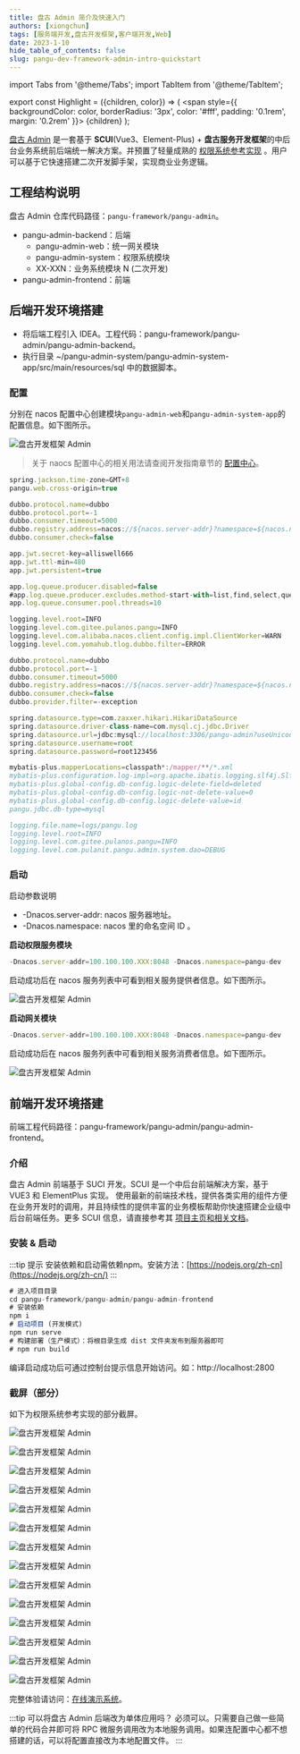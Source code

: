 ```yaml
---
title: 盘古 Admin 简介及快速入门
authors: [xiongchun]
tags: [服务端开发,盘古开发框架,客户端开发,Web]
date: 2023-1-10
hide_table_of_contents: false
slug: pangu-dev-framework-admin-intro-quickstart
---
```


import Tabs from '@theme/Tabs';
import TabItem from '@theme/TabItem';

export const Highlight = ({children, color}) => (
  <span
    style={{
      backgroundColor: color,
      borderRadius: '3px',
      color: '#fff',
      padding: '0.1rem',
      margin: '0.2rem'
    }}>
    {children}
  </span>
);

[盘古 Admin](https://pulanos.gitee.io/pangu-framework/admin/intro) 是一套基于 **SCUI**(Vue3、Element-Plus) + **盘古服务开发框架**的中后台业务系统前后端统一解决方案。并预置了轻量成熟的 [权限系统参考实现](https://pulanos.gitee.io/pangu-framework/online-demo) 。用户可以基于它快速搭建二次开发脚手架，实现商业业务逻辑。

<!--truncate-->

## 工程结构说明
盘古 Admin 仓库代码路径：`pangu-framework/pangu-admin`。
- pangu-admin-backend：后端
  - pangu-admin-web：统一网关模块
  - pangu-admin-system：权限系统模块
  - XX-XXN：业务系统模块 N (二次开发)
- pangu-admin-frontend：前端

## 后端开发环境搭建

- 将后端工程引入 IDEA。工程代码：pangu-framework/pangu-admin/pangu-admin-backend。
- 执行目录 ~/pangu-admin-system/pangu-admin-system-app/src/main/resources/sql 中的数据脚本。

### 配置
分别在 nacos 配置中心创建模块`pangu-admin-web`和`pangu-admin-system-app`的配置信息。如下图所示。

![盘古开发框架 Admin](/resources/doc/35-pangu-admin.png)

> 关于 naocs 配置中心的相关用法请查阅开发指南章节的 [配置中心](https://pulanos.gitee.io/pangu-framework/docs/advanced-guide/nacos-config-center)。

<Tabs>
<TabItem value="pangu-admin-web" label="pangu-admin-web">

```jsx title="Data Id 为 ppangu-admin-web 的配置数据"
spring.jackson.time-zone=GMT+8
pangu.web.cross-origin=true

dubbo.protocol.name=dubbo
dubbo.protocol.port=-1
dubbo.consumer.timeout=5000
dubbo.registry.address=nacos://${nacos.server-addr}?namespace=${nacos.namespace}
dubbo.consumer.check=false

app.jwt.secret-key=alliswell666
app.jwt.ttl-min=480
app.jwt.persistent=true

app.log.queue.producer.disabled=false
#app.log.queue.producer.excludes.method-start-with=list,find,select,query,read
app.log.queue.consumer.pool.threads=10

logging.level.root=INFO
logging.level.com.gitee.pulanos.pangu=INFO
logging.level.com.alibaba.nacos.client.config.impl.ClientWorker=WARN
logging.level.com.yomahub.tlog.dubbo.filter=ERROR
```

</TabItem>

<TabItem value="pangu-admin-system-app" label="pangu-admin-system-app">

```jsx title="Data Id 为 pangu-admin-system-app 的配置数据"
dubbo.protocol.name=dubbo
dubbo.protocol.port=-1
dubbo.consumer.timeout=5000
dubbo.registry.address=nacos://${nacos.server-addr}?namespace=${nacos.namespace}
dubbo.consumer.check=false
dubbo.provider.filter=-exception

spring.datasource.type=com.zaxxer.hikari.HikariDataSource
spring.datasource.driver-class-name=com.mysql.cj.jdbc.Driver
spring.datasource.url=jdbc:mysql://localhost:3306/pangu-admin?useUnicode=true&characterEncoding=utf-8&autoReconnect=true&failOverReadOnly=false&allowMultiQueries=true&useSSL=false&rewriteBatchedStatements=true
spring.datasource.username=root
spring.datasource.password=root123456

mybatis-plus.mapperLocations=classpath*:/mapper/**/*.xml
mybatis-plus.configuration.log-impl=org.apache.ibatis.logging.slf4j.Slf4jImpl
mybatis-plus.global-config.db-config.logic-delete-field=deleted
mybatis-plus.global-config.db-config.logic-not-delete-value=0
mybatis-plus.global-config.db-config.logic-delete-value=id
pangu.jdbc.db-type=mysql

logging.file.name=logs/pangu.log
logging.level.root=INFO
logging.level.com.gitee.pulanos.pangu=INFO
logging.level.com.pulanit.pangu.admin.system.dao=DEBUG
```
</TabItem>
</Tabs>

### 启动

启动参数说明  
  - -Dnacos.server-addr: nacos 服务器地址。
  - -Dnacos.namespace: nacos 里的命名空间 ID 。

**启动权限服务模块**
```jsx title="启动参数"
-Dnacos.server-addr=100.100.100.XXX:8048 -Dnacos.namespace=pangu-dev
```
启动成功后在 nacos 服务列表中可看到相关服务提供者信息。如下图所示。

![盘古开发框架 Admin](/resources/doc/36-pangu-admin.png)

**启动网关模块**
```jsx title="启动参数"
-Dnacos.server-addr=100.100.100.XXX:8048 -Dnacos.namespace=pangu-dev
```
启动成功后在 nacos 服务列表中可看到相关服务消费者信息。如下图所示。

![盘古开发框架 Admin](/resources/doc/37-pangu-admin.png)

## 前端开发环境搭建

前端工程代码路径：pangu-framework/pangu-admin/pangu-admin-frontend。

### 介绍
盘古 Admin 前端基于 SUCI 开发。SCUI 是一个中后台前端解决方案，基于 VUE3 和 ElementPlus 实现。 使用最新的前端技术栈，提供各类实用的组件方便在业务开发时的调用，并且持续性的提供丰富的业务模板帮助你快速搭建企业级中后台前端任务。更多 SCUI 信息，请直接参考其 [项目主页和相关文档](https://lolicode.gitee.io/scui-doc/guide/)。

### 安装 & 启动
:::tip 提示
安装依赖和启动需依赖npm。安装方法：[https://nodejs.org/zh-cn](https://nodejs.org/zh-cn/)
:::

```jsx
# 进入项目目录
cd pangu-framework/pangu-admin/pangu-admin-frontend
# 安装依赖
npm i
# 启动项目 (开发模式)
npm run serve
# 构建部署（生产模式）：将根目录生成 dist 文件夹发布到服务器即可
# npm run build
```
编译启动成功后可通过控制台提示信息开始访问。如：http://localhost:2800

### 截屏（部分）
如下为权限系统参考实现的部分截屏。

<Tabs>
<TabItem value="1" label="1">

![盘古开发框架 Admin](/resources/doc/38-pangu-admin.png)
</TabItem>
<TabItem value="2" label="2">

![盘古开发框架 Admin](/resources/doc/39-pangu-admin.png)
</TabItem>
<TabItem value="3" label="3">

![盘古开发框架 Admin](/resources/doc/40-pangu-admin.png)
</TabItem>
<TabItem value="4" label="4">

![盘古开发框架 Admin](/resources/doc/41-pangu-admin.png)
</TabItem>
<TabItem value="5" label="5">

![盘古开发框架 Admin](/resources/doc/42-pangu-admin.png)
</TabItem>
<TabItem value="6" label="6">

![盘古开发框架 Admin](/resources/doc/43-pangu-admin.png)
</TabItem>
<TabItem value="7" label="7">

![盘古开发框架 Admin](/resources/doc/44-pangu-admin.png)
</TabItem>
<TabItem value="8" label="8">

![盘古开发框架 Admin](/resources/doc/45-pangu-admin.png)
</TabItem>
<TabItem value="9" label="9">

![盘古开发框架 Admin](/resources/doc/46-pangu-admin.png)
</TabItem>
<TabItem value="10" label="10">

![盘古开发框架 Admin](/resources/doc/47-pangu-admin.png)
</TabItem>
<TabItem value="11" label="11">

![盘古开发框架 Admin](/resources/doc/48-pangu-admin.png)
</TabItem>
<TabItem value="12" label="12">

![盘古开发框架 Admin](/resources/doc/51-pangu-admin.png)
</TabItem>
<TabItem value="13" label="13">

![盘古开发框架 Admin](/resources/doc/50-pangu-admin.png)
</TabItem>
<TabItem value="14" label="14">

![盘古开发框架 Admin](/resources/doc/49-pangu-admin.png)
</TabItem>
</Tabs>

完整体验请访问：[在线演示系统](https://pulanos.gitee.io/pangu-framework/online-demo)。

:::tip 可以将盘古 Admin 后端改为单体应用吗？
必须可以。只需要自己做一些简单的代码合并即可将 RPC 微服务调用改为本地服务调用。如果连配置中心都不想搭建的话，可以将配置直接改为本地配置文件。
:::